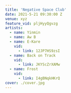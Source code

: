 ```yaml
---
title: 'Negative Space Club'
date: 2021-5-21 09:30:00 Z
venue: xyz
feature_vid: pljHyyQgvzg
artists:
  - name: Yinmin
  - name: Aw B
  - name: E-Kare
    vid:
      - link: 12JP7HS9zsI
  - name: Back on Track
    vid:
      - link: JKYScZrXAMw
  - name: Frost
    vid:
      - link: I4gBNqkHKrQ
cover: ./cover.jpg
---
```

